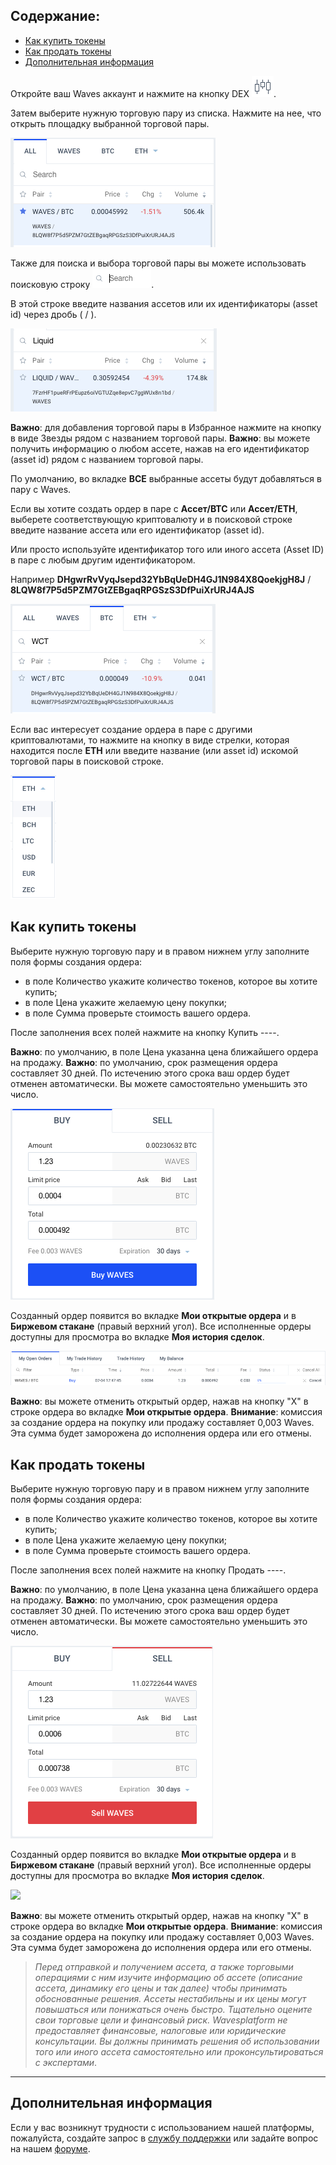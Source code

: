 ## **Содержание**:

* [Как купить токены](#как-купить-токены)
* [Как продать токены](#как-продать-токены)
* [Дополнительная информация](#дополнительная-информация)

Откройте ваш Waves аккаунт и нажмите на кнопку DEX ![](/_assets/dex_01.png).

Затем выберите нужную торговую пару из списка. Нажмите на нее, что открыть площадку выбранной торговой пары.

![](/_assets/dex_02.png)

Также для поиска и выбора торговой пары вы можете использовать поисковую строку  ![](/_assets/dex_03.png).

В этой строке введите названия ассетов или их идентификаторы (asset id) через дробь ( / ).

![](/_assets/dex_04.png)

**Важно**: для добавления торговой пары в Избранное нажмите на кнопку в виде Звезды рядом с названием торговой пары.
**Важно**: вы можете получить информацию о любом ассете, нажав на его идентификатор (asset id) рядом с названием торговой пары.

По умолчанию, во вкладке **ВСЕ** выбранные ассеты будут добавляться в пару с Waves.

Если вы хотите создать ордер в паре с **Ассет/BTC** или **Ассет/ETH**, выберете соответствующую криптовалюту и в поисковой строке введите название ассета или его идентификатор (asset id).

Или просто используйте идентификатор того или иного ассета (Asset ID) в паре с любым другим идентификатором.

Например **DHgwrRvVyqJsepd32YbBqUeDH4GJ1N984X8QoekjgH8J** / **8LQW8f7P5d5PZM7GtZEBgaqRPGSzS3DfPuiXrURJ4AJS**

![](/_assets/dex_05.png)

Если вас интересует создание ордера в паре с другими криптовалютами, то нажмите на кнопку в виде стрелки, которая находится после **ETH** или введите название (или asset id) искомой торговой пары в поисковой строке.

![](/_assets/dex_05_1.png)

## Как купить токены

Выберите нужную торговую пару и в правом нижнем углу заполните поля формы создания ордера:

- в поле Количество укажите количество токенов, которое вы хотите купить;
- в поле Цена укажите желаемую цену покупки;
- в поле Сумма проверьте стоимость вашего ордера.

После заполнения всех полей нажмите на кнопку Купить ----.

**Важно**: по умолчанию, в поле Цена указанна цена ближайшего ордера на продажу.
**Важно**: по умолчанию, срок размещения ордера составляет 30 дней. По истечению этого срока ваш ордер будет отменен автоматически. Вы можете самостоятельно уменьшить это число.

![](/_assets/dex_06.png)

Созданный ордер появится во вкладке **Мои открытые ордера** и в **Биржевом стакане** (правый верхний угол).
Все исполненные ордеры доступны для просмотра во вкладке **Моя история сделок**.

![](/_assets/dex_06_1.png)

**Важно**: вы можете отменить открытый ордер, нажав на кнопку "X" в строке ордера во вкладке **Мои открытые ордера**.
**Внимание**: комиссия за создание ордера на покупку или продажу составляет 0,003 Waves.
Эта сумма будет заморожена до исполнения ордера или его отмены.

## Как продать токены

Выберите нужную торговую пару и в правом нижнем углу заполните поля формы создания ордера:

- в поле Количество укажите количество токенов, которое вы хотите купить;
- в поле Цена укажите желаемую цену покупки;
- в поле Сумма проверьте стоимость вашего ордера.

После заполнения всех полей нажмите на кнопку Продать ----.

**Важно**: по умолчанию, в поле Цена указанна цена ближайшего ордера на продажу.
**Важно**: по умолчанию, срок размещения ордера составляет 30 дней. По истечению этого срока ваш ордер будет отменен автоматически. Вы можете самостоятельно уменьшить это число.

![](/_assets/dex_09.png)

Созданный ордер появится во вкладке **Мои открытые ордера** и в **Биржевом стакане** (правый верхний угол).
Все исполненные ордеры доступны для просмотра во вкладке **Моя история сделок**.

![](/_assets/dex_09_1.png)

**Важно**: вы можете отменить открытый ордер, нажав на кнопку "X" в строке ордера во вкладке **Мои открытые ордера**.
**Внимание**: комиссия за создание ордера на покупку или продажу составляет 0,003 Waves.
Эта сумма будет заморожена до исполнения ордера или его отмены.

> *Перед отправкой и получением ассета, а также торговыми операциями с ним изучите информацию об ассете (описание ассета, динамику его цены и так далее) чтобы принимать обоснованные решения. Ассеты нестабильны и их цены могут повышаться или понижаться очень быстро. Тщательно оцените свои торговые цели и финансовый риск.
Wavesplatform не предоставляет финансовые, налоговые или юридические консультации. Вы должны принимать решения об использовании того или иного ассета самостоятельно или проконсультироваться с экспертами*.
___

## Дополнительная информация

Если у вас возникнут трудности с использованием нашей платформы, пожалуйста, создайте запрос в [службу поддержки](https://support.wavesplatform.com/) или задайте вопрос на нашем [форуме](https://forum.wavesplatform.com/).

